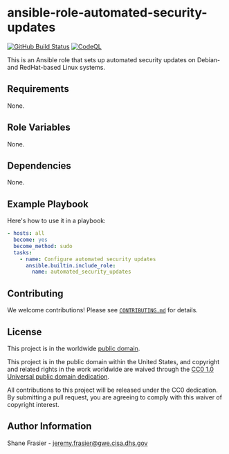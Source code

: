 # ansible-role-automated-security-updates #

[![GitHub Build Status](https://github.com/cisagov/ansible-role-automated-security-updates/workflows/build/badge.svg)](https://github.com/cisagov/ansible-role-automated-security-updates/actions)
[![CodeQL](https://github.com/cisagov/ansible-role-automated-security-updates/workflows/CodeQL/badge.svg)](https://github.com/cisagov/ansible-role-automated-security-updates/actions/workflows/codeql-analysis.yml)

This is an Ansible role that sets up automated security updates on
Debian- and RedHat-based Linux systems.

## Requirements ##

None.

## Role Variables ##

None.

<!--
| Variable | Description | Default | Required |
|----------|-------------|---------|----------|
| optional_variable | Describe its purpose. | `default_value` | No |
| required_variable | Describe its purpose. | n/a | Yes |
-->

## Dependencies ##

None.

## Example Playbook ##

Here's how to use it in a playbook:

```yaml
- hosts: all
  become: yes
  become_method: sudo
  tasks:
    - name: Configure automated security updates
      ansible.builtin.include_role:
        name: automated_security_updates
```

## Contributing ##

We welcome contributions!  Please see [`CONTRIBUTING.md`](CONTRIBUTING.md) for
details.

## License ##

This project is in the worldwide [public domain](LICENSE).

This project is in the public domain within the United States, and
copyright and related rights in the work worldwide are waived through
the [CC0 1.0 Universal public domain
dedication](https://creativecommons.org/publicdomain/zero/1.0/).

All contributions to this project will be released under the CC0
dedication. By submitting a pull request, you are agreeing to comply
with this waiver of copyright interest.

## Author Information ##

Shane Frasier - <jeremy.frasier@gwe.cisa.dhs.gov>
